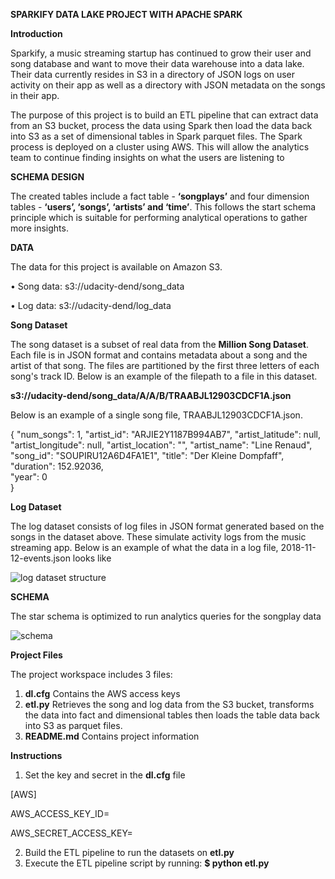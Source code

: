 **SPARKIFY DATA LAKE PROJECT WITH APACHE SPARK**


**Introduction**

Sparkify, a music streaming startup has continued to grow their user and song database and want to move their data warehouse into a data lake. Their data currently resides in S3 in a directory of JSON logs on user activity on their app as well as a directory with JSON metadata on the songs in their app.  


The purpose of this project is to build an ETL pipeline that can extract data from an S3 bucket, process the data using Spark then load the data back into S3 as a set of dimensional tables in Spark parquet files. The Spark process is deployed on a cluster using AWS. This will allow the analytics team to continue finding insights on what the users are listening to

**SCHEMA DESIGN**

The created tables include a fact table - **‘songplays’** and four dimension tables - **‘users’, ‘songs’, ‘artists’ and ‘time’**.  This follows the start schema principle which is suitable for performing analytical operations to gather more insights.

**DATA**

The data for this project is available on Amazon S3.

•	Song data: s3://udacity-dend/song_data

•	Log data: s3://udacity-dend/log_data

**Song Dataset**

The song dataset is a subset of real data from the **Million Song Dataset**. Each file is in JSON format and contains metadata about a song and the artist of that song.
The files are partitioned by the first three letters of each song's track ID. Below is an example of the filepath to a file in this dataset.

**s3://udacity-dend/song_data/A/A/B/TRAABJL12903CDCF1A.json**

Below is an example of a single song file, TRAABJL12903CDCF1A.json.

{
    "num_songs": 1, 
    "artist_id": "ARJIE2Y1187B994AB7", 
    "artist_latitude": null, 
    "artist_longitude": null, 
    "artist_location": "", 
    "artist_name": "Line Renaud", 
    "song_id": "SOUPIRU12A6D4FA1E1", 
    "title": "Der Kleine Dompfaff", 
    "duration": 152.92036, <br>
    "year": 0    
}

**Log Dataset**

The log dataset consists of log files in JSON format generated based on the songs in the dataset above. These simulate activity logs from the music streaming app. Below is an example of what the data in a log file, 2018-11-12-events.json looks like

![log dataset structure](https://user-images.githubusercontent.com/116004104/213382358-55e12f4a-b9bb-4972-b1e9-ac778f1b545a.png)

 
**SCHEMA**

The star schema is optimized to run analytics queries for the songplay data

![schema](https://user-images.githubusercontent.com/116004104/213382539-706f8779-7462-4a9d-8851-920db1d74049.jpeg)


**Project Files**

The project workspace includes 3 files:

1.	**dl.cfg** Contains the AWS access keys
2.	**etl.py** Retrieves the song and log data from the S3 bucket, transforms the data into fact and dimensional tables then loads the table data back into S3 as parquet files.
3.	**README.md** Contains project information 

**Instructions**

1.	Set the key and secret in the **dl.cfg** file

[AWS]

AWS_ACCESS_KEY_ID=

AWS_SECRET_ACCESS_KEY=


2.	Build the ETL pipeline to run the datasets on **etl.py**
3.	Execute the ETL pipeline script by running:
	 **$ python etl.py**


